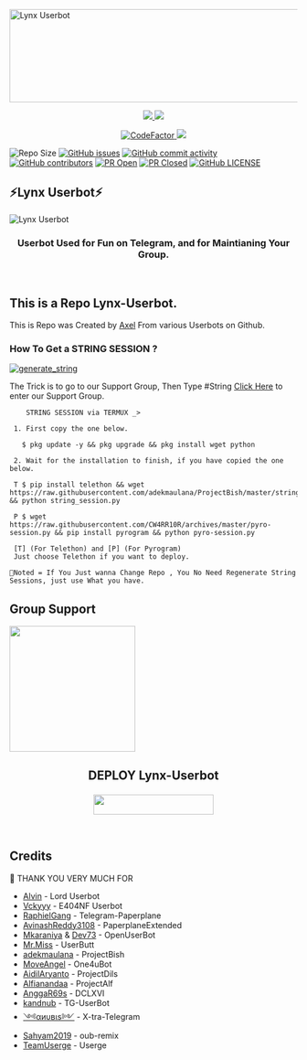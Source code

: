 <a href="https://cooltext.com"><img src="https://images.cooltext.com/5513591.gif" width="654" height="163" alt="Lynx Userbot" /></a>

<p align="center">
  <a href="https://github.com/KENZO-404/Lynx-Userbot/fork">
  <img src="https://img.shields.io/github/forks/KENZO-404/Lynx-Userbot?label=Fork&style=social">
  </a>
  <a href="https://github.com/KENZO-404/Lynx-Userbot">
  <img src="https://img.shields.io/github/stars/KENZO-404/Lynx-Userbot?style=social">
  </a></p>
<p align="center">
  <a href="https://www.codefactor.io/repository/github/kenzo-404/lynx-userbot">
  <img src="https://www.codefactor.io/repository/github/kenzo-404/lynx-userbot/badge" alt="CodeFactor" />
  </a>
  <a href="https://www.img.shields.io/GNU/License/kenzo-404/lynx-userbot">
  <img src="https://www.img.shields.io/GNU/License/KENZO-404/Lynx-Userbot?style=social&logo=appveyor">
  </a></p>

![Repo Size](https://img.shields.io/github/repo-size/KENZO-404/Lynx-Userbot?&style=flat-square&logo=github)
[![GitHub issues](https://img.shields.io/github/issues/KENZO-404/Lynx-Userbot?&style=flat-square&logo=github)](https://github.com/KENZO-404/Lynx-Userbot/issues)
[![GitHub commit activity](https://img.shields.io/github/commit-activity/m/KENZO-404/Lynx-Userbot?&style=flat-square&logo=github)](https://github.com/KENZO-404/Lynx-Userbot/graphs/commit-activity)
[![GitHub contributors](https://img.shields.io/github/contributors/KENZO-404/Lynx-Userbot?&style=flat-square&logo=github)](https://GitHub.com/KENZO-404/Lynx-Userbot/graphs/contributors/)
[![PR Open](https://img.shields.io/github/issues-pr/KENZO-404/Lynx-Userbot?&style=flat-square&logo=github)](https://github.com/KENZO-404/Lynx-Userbot/pulls)
[![PR Closed](https://img.shields.io/github/issues-pr-closed/KENZO-404/Lynx-Userbot?&style=flat-square&logo=github)](https://github.com/KENZO-404/Lynx-Userbot/pulls?q=is:closed)
[![GitHub LICENSE](https://img.shields.io/github/license/KENZO-404/Lynx-Userbot?&style=flat-square&logo=github)](https://github.com/KENZO-404/Lynx-Userbot/blob/Lynx-Userbot/LICENSE)

## ⚡Lynx Userbot⚡
![Lynx Userbot](https://telegra.ph/file/f3c656862a017f945c0bc.png)

<h3 align="center">Userbot Used for Fun on Telegram, and for Maintianing Your Group.</h3>
<p align="center">&nbsp;</p>

## This is a Repo Lynx-Userbot.

This is Repo was Created by [Axel](https://t.me/SyndicateTwenty4) From various Userbots on Github.


### How To Get a STRING SESSION ?

<a href="https://replit.com/@KENZO404/Lynx-String-Session#main.py"><img src="https://img.shields.io/badge/run-string__session.py-blue?style=for-the-badge&logo=repl.it" alt="generate_string" /></a>


The Trick is to go to our Support Group, Then Type #String [Click Here](https://t.me/LordUserbot_Group) to enter our Support Group.

```
    STRING SESSION via TERMUX _>

 1. First copy the one below.

   $ pkg update -y && pkg upgrade && pkg install wget python

 2. Wait for the installation to finish, if you have copied the one below.

 T $ pip install telethon && wget https://raw.githubusercontent.com/adekmaulana/ProjectBish/master/string_session.py && python string_session.py

 P $ wget https://raw.githubusercontent.com/CW4RR10R/archives/master/pyro-session.py && pip install pyrogram && python pyro-session.py

 [T] (For Telethon) and [P] (For Pyrogram)
 Just choose Telethon if you want to deploy.

📌Noted = If You Just wanna Change Repo , You No Need Regenerate String Sessions, just use What you have.

```

## Group Support

   <a href="https://t.me/LordUserbot_Group"><img src="https://img.shields.io/badge/Group%20Support%3F-yes-green?&style=flat-square?&logo=telegram" width=220px></a></p>


## <p align="center">DEPLOY Lynx-Userbot</p>

<p align="center"><a href="https://heroku.com/deploy?template=https://github.com/KENZO-404/Lynx-Userbot/tree/Lynx-Userbot"> <img src="https://img.shields.io/badge/Deploy%20Ke%20Heroku-magenta?style=flat&logo=heroku" width="210" height="34.45" /></a></p>

<br>
</p>

## Credits

 🙏 THANK YOU VERY MUCH FOR

*   [Alvin](https://github.com/Zora24/Lord-Userbot) - Lord Userbot
*   [Vckyyy](https://github.com/vckyou/E404NF-UserBot) - E404NF Userbot
*   [RaphielGang](https://github.com/RaphielGang) - Telegram-Paperplane
*   [AvinashReddy3108](https://github.com/AvinashReddy3108) - PaperplaneExtended
*   [Mkaraniya](https://github.com/mkaraniya) & [Dev73](https://github.com/Devp73) - OpenUserBot
*   [Mr.Miss](https://github.com/keselekpermen69) - UserButt
*   [adekmaulana](https://github.com/adekmaulana) - ProjectBish
*   [MoveAngel](https://github.com/MoveAngel) - One4uBot
*   [AidilAryanto](https://github.com/aidilaryanto) - ProjectDils 
*   [Alfianandaa](https://github.com/alfianandaa/ProjectAlf) - ProjectAlf
*   [AnggaR69s](https://github.com/GengKapak/DCLXVI) - DCLXVI
*   [kandnub](https://github.com/kandnub) - TG-UserBot
*   [༺αиυвιѕ༻](https://github.com/Dark-Princ3) - X-tra-Telegram
*   [Sahyam2019](https://github.com/sahyam2019/oub-remix) - oub-remix
*   [TeamUserge](https://github.com/UsergeTeam/Userge) - Userge

